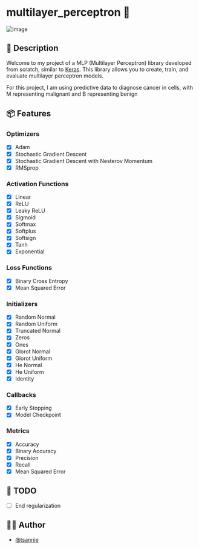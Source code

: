# multilayer_perceptron 🧮

![image](https://i.imgur.com/18CCG1y.png)

## 📝 Description

Welcome to my project of a MLP (Multilayer Perceptron) library developed from scratch, similar to [Keras](https://keras.io/api/). This library allows you to create, train, and evaluate multilayer perceptron models.

For this project, I am using predictive data to diagnose cancer in cells, with M representing malignant and B representing benign

## 📦 Features

### Optimizers

- [x] Adam
- [x] Stochastic Gradient Descent
- [x] Stochastic Gradient Descent with Nesterov Momentum
- [x] RMSprop

### Activation Functions

- [x] Linear
- [x] ReLU
- [x] Leaky ReLU
- [x] Sigmoid
- [x] Softmax
- [x] Softplus
- [x] Softsign
- [x] Tanh
- [x] Exponential

### Loss Functions

- [x] Binary Cross Entropy
- [x] Mean Squared Error

### Initializers

- [x] Random Normal
- [x] Random Uniform
- [x] Truncated Normal
- [x] Zeros
- [x] Ones
- [x] Glorot Normal
- [x] Glorot Uniform
- [x] He Normal
- [x] He Uniform
- [x] Identity

### Callbacks

- [x] Early Stopping
- [x] Model Checkpoint

### Metrics

- [x] Accuracy
- [x] Binary Accuracy
- [x] Precision
- [x] Recall
- [x] Mean Squared Error

## 📌 TODO

- [ ] End regularization

## 👨‍💻 Author

- [@tsannie](https://github.com/tsannie)
